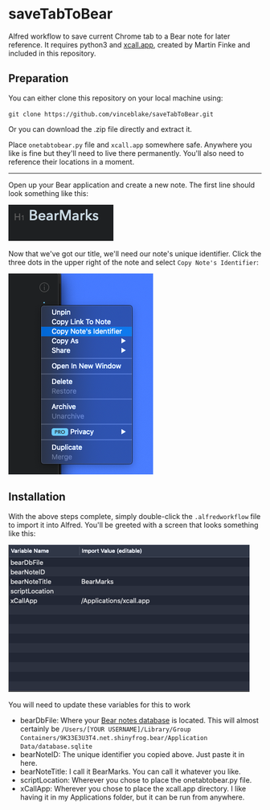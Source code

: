 # saveTabToBear
Alfred workflow to save current Chrome tab to a Bear note for later reference. It requires python3 and [xcall.app](https://github.com/robwalton/python-xcall), created by Martin Finke and included in this repository.


## Preparation
You can either clone this repository on your local machine using:

`git clone https://github.com/vinceblake/saveTabToBear.git`

Or you can download the .zip file directly and extract it. 

Place `onetabtobear.py` file and `xcall.app` somewhere safe. Anywhere you like is fine but they'll need to live there permanently. You'll also need to reference their locations in a moment.

---

Open up your Bear application and create a new note. The first line should look something like this:

![img](https://github.com/vinceblake/saveTabToBear/raw/master/screenshots/noteTitle.png)

Now that we've got our title, we'll need our note's unique identifier. Click the three dots in the upper right of the note and select `Copy Note's Identifier`:

![img](https://github.com/vinceblake/saveTabToBear/raw/master/screenshots/copyID.png)

## Installation
With the above steps complete, simply double-click the `.alfredworkflow` file to import it into Alfred. You'll be greeted with a screen that looks something like this:

![img](https://github.com/vinceblake/saveTabToBear/raw/master/screenshots/alfredVars.png)

You will need to update these variables for this to work
* bearDbFile: Where your [Bear notes database](https://bear.app/faq/Where%20are%20Bear's%20notes%20located/) is located. This will almost certainly be `/Users/[YOUR USERNAME]/Library/Group Containers/9K33E3U3T4.net.shinyfrog.bear/Application Data/database.sqlite`
* bearNoteID: The unique identifier you copied above. Just paste it in here.
* bearNoteTitle: I call it BearMarks. You can call it whatever you like.
* scriptLocation: Wherever you chose to place the onetabtobear.py file. 
* xCallApp: Wherever you chose to place the xcall.app directory. I like having it in my Applications folder, but it can be run from anywhere.

